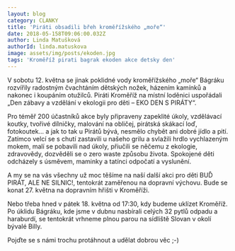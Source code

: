 ```yaml
---
layout: blog
category: CLANKY
title: 'Piráti obsadili břeh kroměřížského „moře“'
date: 2018-05-158T09:06:00.032Z
author: Linda Matušková
authorId: linda.matuskova
image: assets/img/posts/ekoden.jpg
tags: 'Kroměříž pirati bagrak ekoden akce detsky den'
---
```


V sobotu 12. května se jinak poklidné vody kroměřížského „moře“ Bágráku rozvířily radostným čvachtáním dětských nožek, házením kamínků a nakonec i koupáním otužilců. Piráti Kroměříž na místní loděnici uspořádali „Den zábavy a vzdělání v ekologii pro děti – EKO DEN S PIRÁTY“.

Pro téměř 200 účastníků akce byly připraveny zapeklité úkoly, vzdělávací koutky, tvořivé dílničky, malování na obličej, pirátská skákací loď, fotokoutek… a jak to tak u Pirátů bývá, nesmělo chybět ani dobré jídlo a pití. Zatímco velcí se s chutí zastavili u našeho grilu a svlažili hrdlo vychlazeným mokem, malí se pobavili nad úkoly, přiučili se něčemu z ekologie, zdravovědy, dozvěděli se o zero waste způsobu života. Spokojené děti odcházely s úsměvem, maminky a tatínci odpočatí a vyslunění.

A my se na vás všechny už moc těšíme na naší další akci pro děti BUĎ PIRÁT, ALE NE SILNIC!, tentokrát zaměřenou na dopravní výchovu. Bude se konat 27. května na dopravním hřišti v Kroměříži.

Nebo třeba hned v pátek 18. května od 17:30, kdy budeme uklízet Kroměříž. Po úklidu Bágráku, kde jsme v dubnu nasbírali celých 32 pytlů odpadu a haraburdí, se tentokrát vrhneme plnou parou na sídliště Slovan v okolí bývalé Billy. 

Pojďte se s námi trochu protáhnout a udělat dobrou věc ;-)

